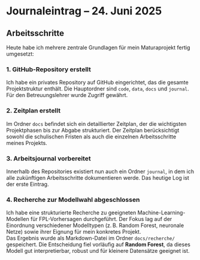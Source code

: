 # Journaleintrag – 24. Juni 2025

## Arbeitsschritte

Heute habe ich mehrere zentrale Grundlagen für mein Maturaprojekt fertig umgesetzt:

### 1. GitHub-Repository erstellt
Ich habe ein privates Repository auf GitHub eingerichtet, das die gesamte Projektstruktur enthält. Die Hauptordner sind `code`, `data`, `docs` und `journal`. Für den Betreuungslehrer wurde Zugriff gewährt.

### 2. Zeitplan erstellt
Im Ordner `docs` befindet sich ein detaillierter Zeitplan, der die wichtigsten Projektphasen bis zur Abgabe strukturiert. Der Zeitplan berücksichtigt sowohl die schulischen Fristen als auch die einzelnen Arbeitsschritte meines Projekts.

### 3. Arbeitsjournal vorbereitet
Innerhalb des Repositories existiert nun auch ein Ordner `journal`, in dem ich alle zukünftigen Arbeitsschritte dokumentieren werde. Das heutige Log ist der erste Eintrag.

### 4. Recherche zur Modellwahl abgeschlossen
Ich habe eine strukturierte Recherche zu geeigneten Machine-Learning-Modellen für FPL-Vorhersagen durchgeführt. Der Fokus lag auf der Einordnung verschiedener Modelltypen (z. B. Random Forest, neuronale Netze) sowie ihrer Eignung für mein konkretes Projekt.  
Das Ergebnis wurde als Markdown-Datei im Ordner `docs/recherche/` gespeichert. Die Entscheidung fiel vorläufig auf **Random Forest**, da dieses Modell gut interpretierbar, robust und für kleinere Datensätze geeignet ist.

